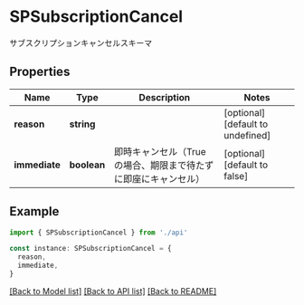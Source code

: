 # SPSubscriptionCancel

サブスクリプションキャンセルスキーマ

## Properties

| Name          | Type        | Description                                                    | Notes                             |
| ------------- | ----------- | -------------------------------------------------------------- | --------------------------------- |
| **reason**    | **string**  |                                                                | [optional] [default to undefined] |
| **immediate** | **boolean** | 即時キャンセル（Trueの場合、期限まで待たずに即座にキャンセル） | [optional] [default to false]     |

## Example

```typescript
import { SPSubscriptionCancel } from './api'

const instance: SPSubscriptionCancel = {
  reason,
  immediate,
}
```

[[Back to Model list]](../README.md#documentation-for-models) [[Back to API list]](../README.md#documentation-for-api-endpoints) [[Back to README]](../README.md)
